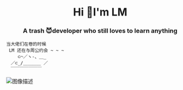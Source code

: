 <h1 align="center"> Hi 👋I'm LM</h1>

<h3 align="center">A trash 😈developer who still loves to learn anything</h3>




 ```
 当大佬们在卷的时候
  LM 还在与周公约会 ~ ~ ~                      
　　 ⊂⌒／ヽ-、＿_
　／⊂_/＿＿＿＿ ／
　￣￣￣￣￣￣￣
 ```
![图像描述](https://images.unsplash.com/photo-1685990678290-954dc7d5b16c?ixlib=rb-4.0.3&ixid=M3wxMjA3fDB8MHxwaG90by1wYWdlfHx8fGVufDB8fHx8fA%3D%3D&auto=format&fit=crop&w=2440&q=80)
